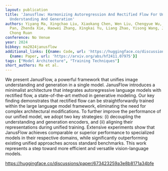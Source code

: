 ```yaml
---
layout: publication
title: 'Janusflow: Harmonizing Autoregression And Rectified Flow For Unified Multimodal
  Understanding And Generation'
authors: Yiyang Ma, Xingchao Liu, Xiaokang Chen, Wen Liu, Chengyue Wu, Zhiyu Wu, Zizheng
  Pan, Zhenda Xie, Haowei Zhang, Xingkai Yu, Liang Zhao, Yisong Wang, Jiaying Liu,
  Chong Ruan
conference: No Venue
year: 2024
bibkey: ma2024janusflow
additional_links: [{name: Code, url: 'https://huggingface.co/discussions/paper/673423259a3e8b8171a34bfe'},
  {name: Paper, url: 'https://arxiv.org/abs/hf2411.07975'}]
tags: ["Model Architecture", "Training Techniques"]
short_authors: Ma et al.
---
```

We present JanusFlow, a powerful framework that unifies image understanding and generation in a single model. JanusFlow introduces a minimalist architecture that integrates autoregressive language models with rectified flow, a state-of-the-art method in generative modeling. Our key finding demonstrates that rectified flow can be straightforwardly trained within the large language model framework, eliminating the need for complex architectural modifications. To further improve the performance of our unified model, we adopt two key strategies: (i) decoupling the understanding and generation encoders, and (ii) aligning their representations during unified training. Extensive experiments show that JanusFlow achieves comparable or superior performance to specialized models in their respective domains, while significantly outperforming existing unified approaches across standard benchmarks. This work represents a step toward more efficient and versatile vision-language models.

https://huggingface.co/discussions/paper/673423259a3e8b8171a34bfe
